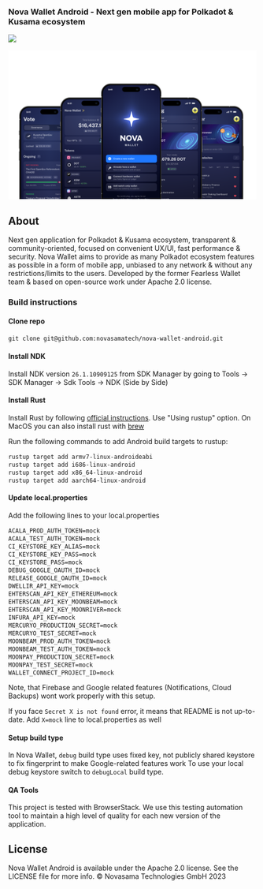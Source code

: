 ### Nova Wallet Android - Next gen mobile app for Polkadot & Kusama ecosystem

[![](https://img.shields.io/twitter/follow/NovaWalletApp?label=Follow&style=social)](https://twitter.com/NovaWalletApp)

![logo](/docs/Nova_GitHub.png)

## About
Next gen application for Polkadot & Kusama ecosystem, transparent & community-oriented, focused on convenient UX/UI, fast performance & security.
Nova Wallet aims to provide as many Polkadot ecosystem features as possible in a form of mobile app, unbiased to any network & without any restrictions/limits to the users.
Developed by the former Fearless Wallet team & based on open-source work under Apache 2.0 license.

### Build instructions

#### Clone repo

```
git clone git@github.com:novasamatech/nova-wallet-android.git
```

#### Install NDK

Install NDK version `26.1.10909125` from SDK Manager by going to Tools -> SDK Manager -> Sdk Tools -> NDK (Side by Side)

#### Install Rust

Install Rust by following [official instructions](https://www.rust-lang.org/tools/install). Use "Using rustup" option. On MacOS you can also install rust with [brew](https://formulae.brew.sh/formula/rust)

Run the following commands to add Android build targets to rustup:

```
rustup target add armv7-linux-androideabi
rustup target add i686-linux-android
rustup target add x86_64-linux-android
rustup target add aarch64-linux-android
```

#### Update local.properties

Add the following lines to your local.properties

```
ACALA_PROD_AUTH_TOKEN=mock
ACALA_TEST_AUTH_TOKEN=mock
CI_KEYSTORE_KEY_ALIAS=mock
CI_KEYSTORE_KEY_PASS=mock
CI_KEYSTORE_PASS=mock
DEBUG_GOOGLE_OAUTH_ID=mock
RELEASE_GOOGLE_OAUTH_ID=mock
DWELLIR_API_KEY=mock
EHTERSCAN_API_KEY_ETHEREUM=mock
EHTERSCAN_API_KEY_MOONBEAM=mock
EHTERSCAN_API_KEY_MOONRIVER=mock
INFURA_API_KEY=mock
MERCURYO_PRODUCTION_SECRET=mock
MERCURYO_TEST_SECRET=mock
MOONBEAM_PROD_AUTH_TOKEN=mock
MOONBEAM_TEST_AUTH_TOKEN=mock
MOONPAY_PRODUCTION_SECRET=mock
MOONPAY_TEST_SECRET=mock
WALLET_CONNECT_PROJECT_ID=mock
```
Note, that Firebase and Google related features (Notifications, Cloud Backups) wont work properly with this setup.

If you face `Secret X is not found` error, it means that README is not up-to-date. Add `X=mock` line to local.properties as well

#### Setup build type

In Nova Wallet, `debug` build type uses fixed key, not publicly shared keystore to fix fingerprint to make Google-related features work
To use your local debug keystore switch to `debugLocal` build type.

#### QA Tools

This project is tested with BrowserStack. We use this testing automation tool to maintain a high level of quality for each new version of the application.

## License
Nova Wallet Android is available under the Apache 2.0 license. See the LICENSE file for more info.
© Novasama Technologies GmbH 2023
